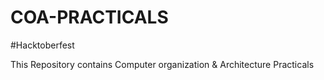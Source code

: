 # COA-PRACTICALS
#Hacktoberfest

This Repository contains Computer organization & Architecture Practicals
